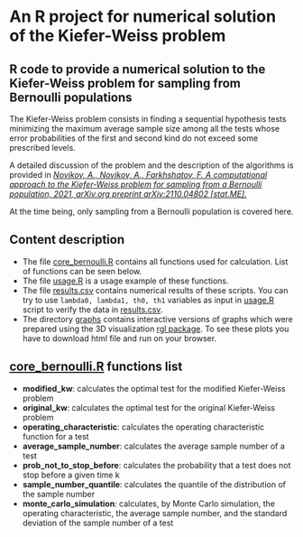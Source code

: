 # An R project for numerical solution of the Kiefer-Weiss problem
## R code to provide a numerical solution to the Kiefer-Weiss problem for sampling from Bernoulli populations


The Kiefer-Weiss problem consists in finding a sequential hypothesis tests minimizing the maximum average sample size 
among all the tests whose error probabilities of the first and second kind do not exceed some prescribed levels.

A detailed discussion of the problem and the description of the algorithms is provided in
[*Novikov, A., Novikov, A., Farkhshatov, F. A computational approach to  the Kiefer-Weiss problem for sampling from 
a Bernoulli population, 2021, arXiv.org preprint arXiv:2110.04802 [stat.ME].*](https://arxiv.org/abs/2110.04802)

At the time being, only sampling from a Bernoulli population is covered here.

## Content description
* The file [core_bernoulli.R](core_bernoulli.R) contains all functions used for calculation. List of functions can be seen below. 
* The file [usage.R](usage.R) is a usage example of these functions.
* The file [results.csv](results.csv) contains numerical results of these scripts. 
You can try to use `lambda0, lambda1, th0, th1` variables as input in [usage.R](usage.R) script to verify the data in [results.csv](results.csv).
* The directory [graphs](graphs) contains interactive versions of graphs which were prepared using the 3D visualization [rgl package](https://github.com/dmurdoch/rgl). 
To see these plots you have to download html file and run on your browser.


## [core_bernoulli.R](core_bernoulli.R) functions list

* **modified_kw**: calculates the optimal  test for the modified Kiefer-Weiss problem
* **original_kw**: calculates  the optimal test for the original Kiefer-Weiss problem
* **operating_characteristic**: calculates the operating characteristic function for a test
* **average_sample_number**: calculates the average sample number of a test
* **prob_not_to_stop_before**: calculates the probability that a test does not stop before a given time k
* **sample_number_quantile**: calculates the quantile  of the distribution of the sample number
* **monte_carlo_simulation**: calculates, by Monte Carlo simulation, the operating characteristic, the average sample number, 
and  the standard deviation of the  sample number of a test
